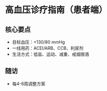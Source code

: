 # 高血压诊疗指南（患者端）

## 核心要点
- 目标血压：<130/80 mmHg
- 一线用药：ACEI/ARB、CCB、利尿剂
- 生活方式：低盐、运动、减重、戒烟限酒

## 随访
- 每4-6周调整方案
